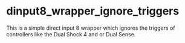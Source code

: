 # dinput8_wrapper_ignore_triggers
This is a simple direct input 8 wrapper which ignores the triggers of controllers like the Dual Shock 4 and or Dual Sense.
